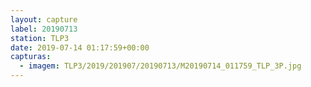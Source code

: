 ```yaml
---
layout: capture
label: 20190713
station: TLP3
date: 2019-07-14 01:17:59+00:00
capturas:
  - imagem: TLP3/2019/201907/20190713/M20190714_011759_TLP_3P.jpg
---
```

